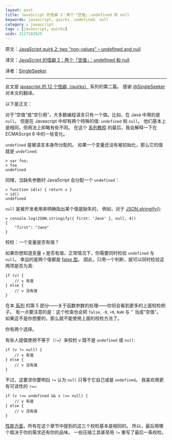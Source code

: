 ```yaml
---
layout: post
title: JavaScript 的怪癖 2：两个「空值」：undefined 和 null
keywords: javascript, quirks, undefined, null
category : javascript
tags : [javascript, quirks]
uids: 2127182625
---
```


原文：[JavaScript quirk 2: two “non-values” – undefined and null](http://www.2ality.com/2013/04/quirk-undefined.html)

译文：[JavaScript 的怪癖 2：两个「空值」：undefined 和 null](http://justjavac.com/javascript/2013/04/14/javascript-quirk-2-two-non-values-undefined-and-null.html)

译者：[SingleSeeker](http://weibo.com/singleseeker)

----------------------------------------------------

此文是 [javascript 的 12 个怪癖（quirks）](http://justjavac.com/javascript/2013/04/08/12-javascript-quirks.html) 系列的第二篇。
感谢 [@SingleSeeker](http://weibo.com/singleseeker) 对本文的翻译。

以下是正文：

对于“空值”或“空引用”，大多数编程语言只有一个值。比如，在 Java 中用的是 `null`。
但是在 Javascript 中却有两个特殊的值: `undefined` 和 `null`。
他们基本上是相同，但用法上却略有些不同。
在这个 [系列教程](http://justjavac.com/javascript/2013/04/08/12-javascript-quirks.html "javascript 的 12 个怪癖（quirks）") 的最后，我会解释一下在 ECMAScript 6 中的一些变化。

`undefined` 是被语言本身所分配的。
如果一个变量还没有被初始化，那么它的值就是 `undefined`:

    > var foo;
    > foo
    undefined

同理，当缺失参数时 JavaScript 会分配一个 `undefined`：

    > function id(x) { return x }
    > id()
    undefined

`null` 是被开发者用来明确指出某个值是缺失的，
例如，对于 [JSON.stringify()](https://developer.mozilla.org/en-US/docs/JavaScript/Reference/Global_Objects/JSON/stringify):   

    > console.log(JSON.stringify({ first: 'Jane' }, null, 4))
    {
        "first": "Jane"
    }

校检：一个变量是否有值？

如果你想知道变量 `v` 是否有值，正常情况下，你需要同时检验 `undefined` 与 `null`。
幸运的是两个值都是 [false 型](http://justjavac.com/javascript/2013/04/08/javascript-quirk-1-implicit-conversion-of-values.html)。
因此，只用一个判断，就可以同时检验这两项是否为真:

    if (v) {
        // v 有值
    } else {
        // v 没有值
    }

在本 [系列](http://justjavac.com/javascript/2013/04/08/12-javascript-quirks.html "javascript 的 12 个怪癖（quirks）") 的第 5 部分——关于函数参数的处理——你将会看到更多的上面校检例子。
有一点要注意的是：这个检查也会把 `false`, `-0`, `+0`, `NaN` 与 '' 当成“空值”。
如果这不是你想要的，那么就不能使用上面的校检方法了。

你有两个选择。

有些人提倡使用不等于（`!=`）来校检 v 既不是 `undefined` 或 `null`:

    if (v != null) {
        // v 有值
    } else {
        // v 没有值
    }

不过，这要求你要明白 `!=` 认为 `null` 只等于它自己或是 `undefined`。
我喜欢用更有可读性的 `!==`:

    if (v !== undefined && v !== null) {
        // v 有值
    } else {
        // v 没有值
    }

[性能方面](http://jsperf.com/definedness)，所有在这个章节中提到的这三个校检基本是相同的。
所以，最后用哪个取决于你的需求还有你的品味。
一些压缩工具甚至用 `!=` 重写了最后一条校检。